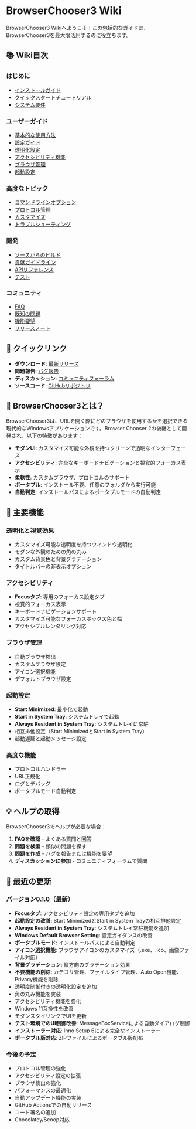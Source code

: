 # BrowserChooser3 Wiki

BrowserChooser3 Wikiへようこそ！この包括的なガイドは、BrowserChooser3を最大限活用するのに役立ちます。

## 📚 Wiki目次

### はじめに
- [インストールガイド](Installation-Guide)
- [クイックスタートチュートリアル](Quick-Start-Tutorial)
- [システム要件](System-Requirements)

### ユーザーガイド
- [基本的な使用方法](Basic-Usage)
- [設定ガイド](Configuration-Guide)
- [透明化設定](Transparency-Settings)
- [アクセシビリティ機能](Accessibility-Features)
- [ブラウザ管理](Browser-Management)
- [起動設定](Startup-Settings)

### 高度なトピック
- [コマンドラインオプション](Command-Line-Options)
- [プロトコル管理](Protocol-Management)
- [カスタマイズ](Customization)
- [トラブルシューティング](Troubleshooting)

### 開発
- [ソースからのビルド](Building-from-Source)
- [貢献ガイドライン](Contributing-Guidelines)
- [APIリファレンス](API-Reference)
- [テスト](Testing)

### コミュニティ
- [FAQ](FAQ)
- [既知の問題](Known-Issues)
- [機能要望](Feature-Requests)
- [リリースノート](Release-Notes)

## 🚀 クイックリンク

- **ダウンロード**: [最新リリース](https://github.com/Yosuke-Sh/BrowserChooser3/releases)
- **問題報告**: [バグ報告](https://github.com/Yosuke-Sh/BrowserChooser3/issues)
- **ディスカッション**: [コミュニティフォーラム](https://github.com/Yosuke-Sh/BrowserChooser3/discussions)
- **ソースコード**: [GitHubリポジトリ](https://github.com/Yosuke-Sh/BrowserChooser3)

## 📖 BrowserChooser3とは？

BrowserChooser3は、URLを開く際にどのブラウザを使用するかを選択できる現代的なWindowsアプリケーションです。Browser Chooser 2の後継として開発され、以下の特徴があります：

- **モダンUI**: カスタマイズ可能な外観を持つクリーンで透明なインターフェース
- **アクセシビリティ**: 完全なキーボードナビゲーションと視覚的フォーカス表示
- **柔軟性**: カスタムブラウザ、プロトコルのサポート
- **ポータブル**: インストール不要、任意のフォルダから実行可能
- **自動判定**: インストールパスによるポータブルモードの自動判定

## 🎯 主要機能

### 透明化と視覚効果
- カスタマイズ可能な透明度を持つウィンドウ透明化
- モダンな外観のための角の丸み
- カスタム背景色と背景グラデーション
- タイトルバーの非表示オプション

### アクセシビリティ
- **Focusタブ**: 専用のフォーカス設定タブ
- 視覚的フォーカス表示
- キーボードナビゲーションサポート
- カスタマイズ可能なフォーカスボックス色と幅
- アクセシブルレンダリング対応

### ブラウザ管理
- 自動ブラウザ検出
- カスタムブラウザ設定
- アイコン選択機能
- デフォルトブラウザ設定

### 起動設定
- **Start Minimized**: 最小化で起動
- **Start in System Tray**: システムトレイで起動
- **Always Resident in System Tray**: システムトレイに常駐
- 相互排他設定（Start MinimizedとStart in System Tray）
- 起動遅延と起動メッセージ設定

### 高度な機能
- プロトコルハンドラー
- URL正規化
- ログとデバッグ
- ポータブルモード自動判定

## 💡 ヘルプの取得

BrowserChooser3でヘルプが必要な場合：

1. **FAQを確認** - よくある質問と回答
2. **問題を検索** - 類似の問題を探す
3. **問題を作成** - バグを報告または機能を要望
4. **ディスカッションに参加** - コミュニティフォーラムで質問

## 🔄 最近の更新

### バージョン0.1.0（最新）
- **Focusタブ**: アクセシビリティ設定の専用タブを追加
- **起動設定の改善**: Start MinimizedとStart in System Trayの相互排他設定
- **Always Resident in System Tray**: システムトレイ常駐機能を追加
- **Windows Default Browser Setting**: 設定ガイダンスの改善
- **ポータブルモード**: インストールパスによる自動判定
- **アイコン選択機能**: ブラウザアイコンのカスタマイズ（.exe、.ico、画像ファイル対応）
- **背景グラデーション**: 縦方向のグラデーション効果
- **不要機能の削除**: カテゴリ管理、ファイルタイプ管理、Auto Open機能、Privacy機能を削除
- 透明度制御付きの透明化設定を追加
- 角の丸み機能を実装
- アクセシビリティ機能を強化
- Windows 11互換性を改善
- モダンスタイリングでUIを更新
- **テスト環境でのUI制御改善**: MessageBoxServiceによる自動ダイアログ制御
- **インストーラー対応**: Inno Setup 6による完全なインストーラー
- **ポータブル版対応**: ZIPファイルによるポータブル版配布

### 今後の予定
- プロトコル管理の強化
- アクセシビリティ設定の拡張
- ブラウザ検出の強化
- パフォーマンスの最適化
- 自動アップデート機能の実装
- GitHub Actionsでの自動リリース
- コード署名の追加
- Chocolatey/Scoop対応

